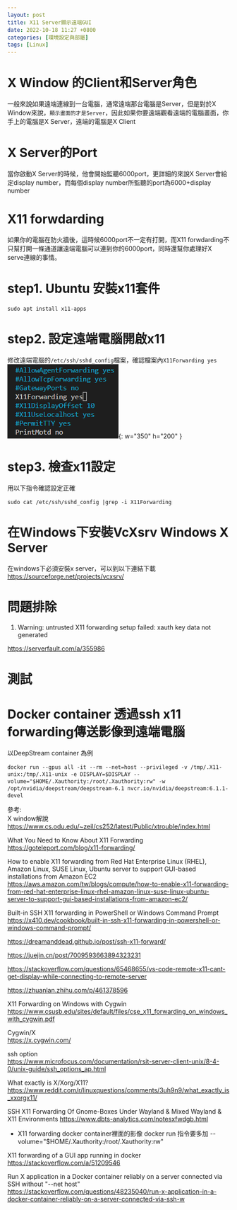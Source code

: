 ```yaml
---
layout: post
title: X11 Server顯示遠端GUI
date: 2022-10-18 11:27 +0800
categories: [環境設定與部屬]
tags: [Linux]
---
```


# X Window 的Client和Server角色
一般來說如果遠端連線到一台電腦，通常遠端那台電腦是Server，但是對於X Window來說，`顯示畫面的才是Server`，因此如果你要遠端觀看遠端的電腦畫面，你手上的電腦是X Server，遠端的電腦是X Client

# X Server的Port
當你啟動X Server的時候，他會開始監聽6000port，更詳細的來說X Server會給定display number，而每個display number所監聽的port為6000+display number

# X11 forwdarding
如果你的電腦在防火牆後，這時候6000port不一定有打開，而X11 forwdarding不只幫打開一條通道讓遠端電腦可以連到你的6000port，同時還幫你處理好X serve連線的事情。

# step1. Ubuntu 安裝x11套件
```
sudo apt install x11-apps
```

# step2. 設定遠端電腦開啟x11
修改遠端電腦的`/etc/ssh/sshd_config`檔案，確認檔案內`X11Forwarding yes`
![enable x11](/assets/img/2022-12-27-18-23/enable_x11.png){: w="350" h="200" }

# step3. 檢查x11設定
用以下指令確認設定正確
```
sudo cat /etc/ssh/sshd_config |grep -i X11Forwarding
```


# 在Windows下安裝VcXsrv Windows X Server
在windows下必須安裝x server，可以到以下連結下載
https://sourceforge.net/projects/vcxsrv/

# 問題排除
1. Warning: untrusted X11 forwarding setup failed: xauth key data not generated  

https://serverfault.com/a/355986

# 測試


# Docker container 透過ssh x11 forwarding傳送影像到遠端電腦
以DeepStream container 為例  
```
docker run --gpus all -it --rm --net=host --privileged -v /tmp/.X11-unix:/tmp/.X11-unix -e DISPLAY=$DISPLAY --volume="$HOME/.Xauthority:/root/.Xauthority:rw" -w /opt/nvidia/deepstream/deepstream-6.1 nvcr.io/nvidia/deepstream:6.1.1-devel 
```


參考:  
X window解說  
https://www.cs.odu.edu/~zeil/cs252/latest/Public/xtrouble/index.html  

What You Need to Know About X11 Forwarding  
https://goteleport.com/blog/x11-forwarding/


How to enable X11 forwarding from Red Hat Enterprise Linux (RHEL), Amazon Linux, SUSE Linux, Ubuntu server to support GUI-based installations from Amazon EC2  
https://aws.amazon.com/tw/blogs/compute/how-to-enable-x11-forwarding-from-red-hat-enterprise-linux-rhel-amazon-linux-suse-linux-ubuntu-server-to-support-gui-based-installations-from-amazon-ec2/


Built-in SSH X11 forwarding in PowerShell or Windows Command Prompt  
https://x410.dev/cookbook/built-in-ssh-x11-forwarding-in-powershell-or-windows-command-prompt/



https://dreamanddead.github.io/post/ssh-x11-forward/  

https://juejin.cn/post/7009593663894323231  

https://stackoverflow.com/questions/65468655/vs-code-remote-x11-cant-get-display-while-connecting-to-remote-server  

https://zhuanlan.zhihu.com/p/461378596  

X11 Forwarding on Windows with Cygwin  
https://www.csusb.edu/sites/default/files/cse_x11_forwarding_on_windows_with_cygwin.pdf  

Cygwin/X  
https://x.cygwin.com/  

ssh option  
https://www.microfocus.com/documentation/rsit-server-client-unix/8-4-0/unix-guide/ssh_options_ap.html 




What exactly is X/Xorg/X11?
https://www.reddit.com/r/linuxquestions/comments/3uh9n9/what_exactly_is_xxorgx11/

SSH X11 Forwarding Of Gnome-Boxes Under Wayland & Mixed Wayland & X11 Environments
https://www.dbts-analytics.com/notesxfwdgb.html



* X11 forwarding docker container裡面的影像
docker run 指令要多加  --volume="$HOME/.Xauthority:/root/.Xauthority:rw"


X11 forwarding of a GUI app running in docker
https://stackoverflow.com/a/51209546




Run X application in a Docker container reliably on a server connected via SSH without "--net host"
https://stackoverflow.com/questions/48235040/run-x-application-in-a-docker-container-reliably-on-a-server-connected-via-ssh-w